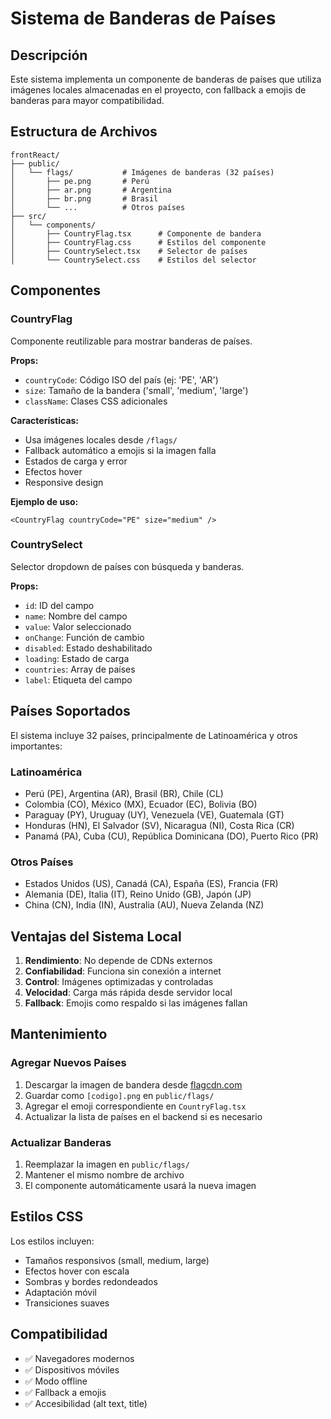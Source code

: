 # Sistema de Banderas de Países

## Descripción

Este sistema implementa un componente de banderas de países que utiliza imágenes locales almacenadas en el proyecto, con fallback a emojis de banderas para mayor compatibilidad.

## Estructura de Archivos

```
frontReact/
├── public/
│   └── flags/           # Imágenes de banderas (32 países)
│       ├── pe.png       # Perú
│       ├── ar.png       # Argentina
│       ├── br.png       # Brasil
│       └── ...          # Otros países
├── src/
│   └── components/
│       ├── CountryFlag.tsx      # Componente de bandera
│       ├── CountryFlag.css      # Estilos del componente
│       ├── CountrySelect.tsx    # Selector de países
│       └── CountrySelect.css    # Estilos del selector
```

## Componentes

### CountryFlag

Componente reutilizable para mostrar banderas de países.

**Props:**
- `countryCode`: Código ISO del país (ej: 'PE', 'AR')
- `size`: Tamaño de la bandera ('small', 'medium', 'large')
- `className`: Clases CSS adicionales

**Características:**
- Usa imágenes locales desde `/flags/`
- Fallback automático a emojis si la imagen falla
- Estados de carga y error
- Efectos hover
- Responsive design

**Ejemplo de uso:**
```tsx
<CountryFlag countryCode="PE" size="medium" />
```

### CountrySelect

Selector dropdown de países con búsqueda y banderas.

**Props:**
- `id`: ID del campo
- `name`: Nombre del campo
- `value`: Valor seleccionado
- `onChange`: Función de cambio
- `disabled`: Estado deshabilitado
- `loading`: Estado de carga
- `countries`: Array de países
- `label`: Etiqueta del campo

## Países Soportados

El sistema incluye 32 países, principalmente de Latinoamérica y otros importantes:

### Latinoamérica
- Perú (PE), Argentina (AR), Brasil (BR), Chile (CL)
- Colombia (CO), México (MX), Ecuador (EC), Bolivia (BO)
- Paraguay (PY), Uruguay (UY), Venezuela (VE), Guatemala (GT)
- Honduras (HN), El Salvador (SV), Nicaragua (NI), Costa Rica (CR)
- Panamá (PA), Cuba (CU), República Dominicana (DO), Puerto Rico (PR)

### Otros Países
- Estados Unidos (US), Canadá (CA), España (ES), Francia (FR)
- Alemania (DE), Italia (IT), Reino Unido (GB), Japón (JP)
- China (CN), India (IN), Australia (AU), Nueva Zelanda (NZ)

## Ventajas del Sistema Local

1. **Rendimiento**: No depende de CDNs externos
2. **Confiabilidad**: Funciona sin conexión a internet
3. **Control**: Imágenes optimizadas y controladas
4. **Velocidad**: Carga más rápida desde servidor local
5. **Fallback**: Emojis como respaldo si las imágenes fallan

## Mantenimiento

### Agregar Nuevos Países

1. Descargar la imagen de bandera desde [flagcdn.com](https://flagcdn.com)
2. Guardar como `[codigo].png` en `public/flags/`
3. Agregar el emoji correspondiente en `CountryFlag.tsx`
4. Actualizar la lista de países en el backend si es necesario

### Actualizar Banderas

1. Reemplazar la imagen en `public/flags/`
2. Mantener el mismo nombre de archivo
3. El componente automáticamente usará la nueva imagen

## Estilos CSS

Los estilos incluyen:
- Tamaños responsivos (small, medium, large)
- Efectos hover con escala
- Sombras y bordes redondeados
- Adaptación móvil
- Transiciones suaves

## Compatibilidad

- ✅ Navegadores modernos
- ✅ Dispositivos móviles
- ✅ Modo offline
- ✅ Fallback a emojis
- ✅ Accesibilidad (alt text, title) 